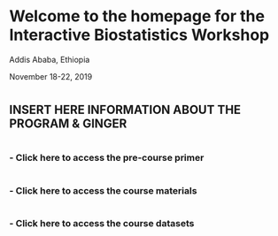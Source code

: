 # Welcome to the homepage for the Interactive Biostatistics Workshop

Addis Ababa, Ethiopia

November 18-22, 2019

#
#   
INSERT HERE INFORMATION ABOUT THE PROGRAM & GINGER
----------------------------------------------------------------------------------------------------------------------------

#  
#   
### - Click here to access the pre-course primer
#   
#  
#   
### - Click here to access the course materials
#   
#  
#   
### - Click here to access the course datasets
#   
#   

